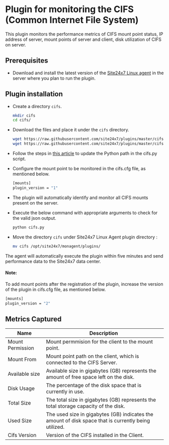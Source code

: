 Plugin for monitoring the CIFS (Common Internet File System)
==============================================

This plugin monitors the performance metrics of CIFS mount point status, IP address of server, mount points of server and client, disk utilization of CIFS on server.

## Prerequisites

- Download and install the latest version of the [Site24x7 Linux agent](https://www.site24x7.com/app/client#/admin/inventory/add-monitor) in the server where you plan to run the plugin. 


## Plugin installation

- Create a directory `cifs`.
  
	```bash
	mkdir cifs
	cd cifs/
	```
  
- Download the files and place it under the `cifs` directory.

	```bash
	wget https://raw.githubusercontent.com/site24x7/plugins/master/cifs/cifs.py
	wget https://raw.githubusercontent.com/site24x7/plugins/master/cifs/cifs.cfg
	```
- Follow the steps in [this article](https://support.site24x7.com/portal/en/kb/articles/updating-python-path-in-a-plugin-script-for-linux-servers) to update the Python path in the cifs.py script.
	
- Configure the mount point to be monitored in the cifs.cfg file, as mentioned below.

	```bash
	[mounts]
	plugin_version = "1"
	```

- The plugin will automatically identify and monitor all CIFS mounts present on the server.

- Execute the below command with appropriate arguments to check for the valid json output.  

	```bash
	python cifs.py
	```	
- Move the directory `cifs` under Site24x7 Linux Agent plugin directory :

	```bash
	mv cifs /opt/site24x7/monagent/plugins/
	```

The agent will automatically execute the plugin within five minutes and send performance data to the Site24x7 data center.

#### Note:
To add mount points after the registration of the plugin, increase the version of the plugin in cifs.cfg file, as mentioned below.

```bash
[mounts]
plugin_version = "2"
```


## Metrics Captured

Name		        | 	Description
---         		|  	 ---
Mount Permission 	|	Mount permmision for the client to the mount point.
Mount From 		|	Mount point path on the client, which is connected to the CIFS Server.
Available size 		|	Available size in gigabytes (GB) represents the amount of free space left on the disk.
Disk Usage 		|	The percentage of the disk space that is currently in use.
Total Size 		|	The total size in gigabytes (GB) represents the total storage capacity of the disk.
Used Size		|	The used size in gigabytes (GB) indicates the amount of disk space that is currently being utilized.
Cifs Version 		|	Version of the CIFS installed in the Client.

